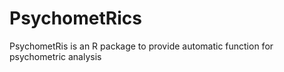 # PsychometRics

PsychometRis is an R package to provide automatic function for psychometric analysis
